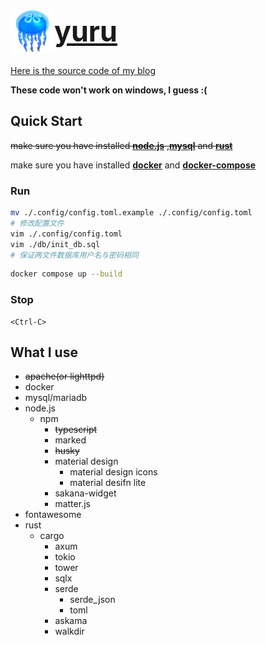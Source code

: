 <h1>
    <a href="https://github.com/MYRon-TO/yuru" style="font-size: 2.8rem; display: flex; align-items: center;">
    <img src="./assets/images/jellyfish.png" width="70px" height="70px" alt="yuru">
            yuru
    </a>
</h1>

[Here is the source code of my blog](https://github.com/MYRon-TO/yuru)

**These code won't work on windows, I guess :(**

## Quick Start
~~make sure you have installed [**node.js**](https://nodejs.org/en) ,[**mysql**](https://www.mysql.com/downloads/) and [**rust**](https://www.rust-lang.org/zh-CN/tools/install)~~

make sure you have installed [**docker**](https://docs.docker.com/get-docker/) and [**docker-compose**](https://docs.docker.com/compose/install/)

### Run
```bash
mv ./.config/config.toml.example ./.config/config.toml
# 修改配置文件
vim ./.config/config.toml
vim ./db/init_db.sql
# 保证两文件数据库用户名与密码相同
```

```bash
docker compose up --build
```

### Stop
```
<Ctrl-C>
```

## What I use
- ~~apache(or lighttpd)~~
- docker
- mysql/mariadb
- node.js
  - npm
    - ~~typescript~~ <!-- actually, i didn't use it -->
    - marked <!-- markdown parser -->
    - ~~husky~~ <!-- git hook -->
    - material design <!-- css framework -->
        - material design icons
        - material desifn lite
    - sakana-widget <!-- a widget -->
    - matter.js
- fontawesome <!-- icon font -->
- rust
  - cargo
    - axum <!-- web framework -->
    - tokio <!-- async runtime -->
    - tower <!-- service abstraction -->
    - sqlx <!-- database driver -->
    - serde <!-- json parser -->
      - serde_json <!-- json parser -->
      - toml
    - askama <!-- template engine -->
    - walkdir
